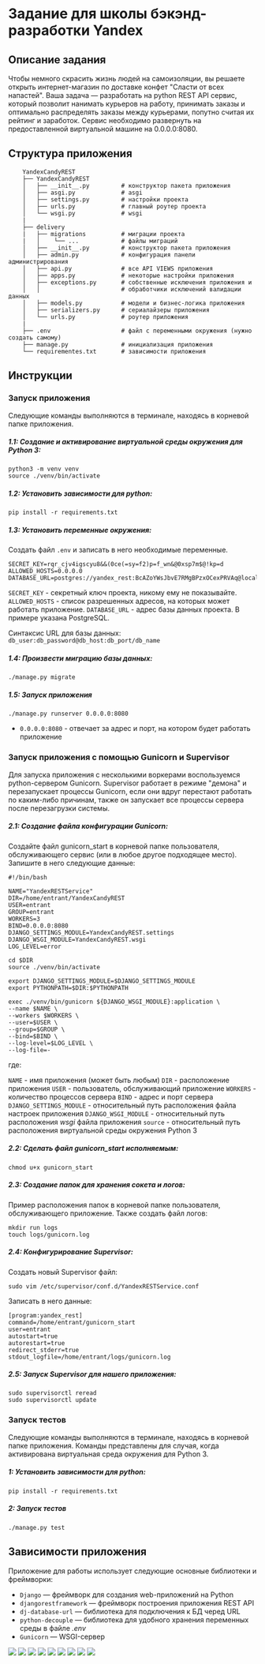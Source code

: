 # Задание для школы бэкэнд-разработки Yandex 

## Описание задания

Чтобы немного скрасить жизнь людей на самоизоляции, вы решаете открыть интернет-магазин по доставке конфет "Сласти от всех напастей".
Ваша задача — разработать на python REST API сервис, который позволит нанимать курьеров на работу, принимать заказы и оптимально распределять заказы между курьерами, попутно считая их рейтинг и заработок.
Сервис необходимо развернуть на предоставленной виртуальной машине на 0.0.0.0:8080.

## Структура приложения

        YandexCandyREST
        ├── YandexCandyREST
        │   ├── __init__.py         # конструктор пакета приложения
        │   ├── asgi.py             # asgi
        │   ├── settings.py         # настройки проекта
        │   ├── urls.py             # главный роутер проекта
        │   └── wsgi.py             # wsgi
        |
        ├── delivery
        |   ├── migrations          # миграции проекта
        |   │    └── ...            # файлы миграций
        │   ├── __init__.py         # конструктор пакета приложения
        │   ├── admin.py            # конфигурация панели администрирования
        │   ├── api.py              # все API VIEWS приложения
        │   ├── apps.py             # некоторые настройки приложения
        │   ├── exceptions.py       # собственные исключения приложения и 
        │   │                       # обработчики исключений валидации данных
        │   ├── models.py           # модели и бизнес-логика приложения
        │   ├── serializers.py      # сериалайзеры приложения
        │   └── urls.py             # роутер приложения
        |  
        ├── .env                    # файл с переменными окружения (нужно создать самому)
        ├── manage.py               # инициализация приложения
        └── requirementes.txt       # зависимости приложения

## Инструкции

### Запуск приложения

Следующие команды выполняются в терминале, находясь в корневой папке приложения.

##### 1.1: Создание и активирование виртуальной среды окружения для Python 3:

	python3 -m venv venv
    source ./venv/bin/activate

##### 1.2: Установить зависимости для python:

	pip install -r requirements.txt

##### 1.3: Установить переменные окружения:

Создать файл `.env` и записать в него необходимые переменные.

	SECRET_KEY=rqr_cjv4igscyu8&&(0ce(=sy=f2)p=f_wn&@0xsp7m$@!kp=d
    ALLOWED_HOSTS=0.0.0.0
    DATABASE_URL=postgres://yandex_rest:BcAZoYWsJbvE7RMgBPzxOCexPRVAq@localhost:5432/yandex_rest_db

`SECRET_KEY` - секретный ключ проекта, никому ему не показывайте. 
`ALLOWED_HOSTS` - список разрешенных адресов, на которых может работать приложение. 
`DATABASE_URL` - адрес базы данных проекта. В примере указана PostgreSQL.

Синтаксис URL для базы данных:
`db_user:db_password@db_host:db_port/db_name`

##### 1.4: Произвести миграцию базы данных:

    ./manage.py migrate

##### 1.5: Запуск приложения

	./manage.py runserver 0.0.0.0:8080


 * `0.0.0.0:8080` - отвечает за адрес и порт, на котором будет работать приложение

### Запуск приложения с помощью Gunicorn и Supervisor

Для запуска приложения с несколькими воркерами воспользуемся python-сервером Gunicorn. Supervisor работает в режиме "демона" и перезапускает процессы Gunicorn, если они вдруг перестают работать по каким-либо причинам, также он запускает все процессы сервера после перезагрузки системы.

##### 2.1: Создание файла конфигурации Gunicorn:

Создайте файл gunicorn_start в корневой папке пользователя, обслуживающего сервис (или в любое другое подходящее место). Запишите в него следующие данные:

    #!/bin/bash

    NAME="YandexRESTService"
    DIR=/home/entrant/YandexCandyREST
    USER=entrant
    GROUP=entrant
    WORKERS=3
    BIND=0.0.0.0:8080
    DJANGO_SETTINGS_MODULE=YandexCandyREST.settings
    DJANGO_WSGI_MODULE=YandexCandyREST.wsgi
    LOG_LEVEL=error

    cd $DIR
    source ./venv/bin/activate

    export DJANGO_SETTINGS_MODULE=$DJANGO_SETTINGS_MODULE
    export PYTHONPATH=$DIR:$PYTHONPATH

    exec ./venv/bin/gunicorn ${DJANGO_WSGI_MODULE}:application \
    --name $NAME \
    --workers $WORKERS \
    --user=$USER \
    --group=$GROUP \
    --bind=$BIND \
    --log-level=$LOG_LEVEL \
    --log-file=- 

где:

`NAME` - имя приложения (может быть любым)
`DIR` - расположение приложения
`USER` - пользователь, обслуживающий приложение
`WORKERS` - количество процессов сервера
`BIND` - адрес и порт сервера
`DJANGO_SETTINGS_MODULE` - относительный путь расположения файла настроек приложения
`DJANGO_WSGI_MODULE` - относительный путь расположения *wsgi* файла приложения
`source` - относительный путь расположения виртуальной среды окружения Python 3

##### 2.2: Сделать файл gunicorn_start  исполняемым:

    chmod u+x gunicorn_start

##### 2.3: Создание папок для хранения сокета и логов:

Пример расположения папок в корневой папке пользователя, обслуживающего приложение. Также создать файл логов:

    mkdir run logs
    touch logs/gunicorn.log

##### 2.4: Конфигурирование Supervisor:

Создать новый Supervisor файл:

    sudo vim /etc/supervisor/conf.d/YandexRESTService.conf

Записать в него данные:

    [program:yandex_rest]
    command=/home/entrant/gunicorn_start
    user=entrant
    autostart=true
    autorestart=true
    redirect_stderr=true
    stdout_logfile=/home/entrant/logs/gunicorn.log

##### 2.5: Запуск Supervisor для нашего приложения:

    sudo supervisorctl reread
    sudo supervisorctl update


### Запуск тестов

Следующие команды выполняются в терминале, находясь в корневой папке приложения. Команды представлены для случая, когда активирована виртуальная среда окружения для Python 3.

##### 1: Установить зависимости для python:

	pip install -r requirements.txt

##### 2: Запуск тестов

	./manage.py test

## Зависимости приложения

Приложение для работы использует следующие основные библиотеки и фреймворки:

- `Django` — фреймворк для создания web-приложений на Python
- `djangorestframework` — фреймворк построения приложения REST API
- `dj-database-url` — библиотека для подключения к БД черед URL
- `python-decouple` — библиотека для удобного хранения переменных среды в файле *.env*
- `Gunicorn` — WSGI-сервер

![](./readme_assets/1.png)
![](./readme_assets/2.png)
![](./readme_assets/3.png)
![](./readme_assets/4.png)
![](./readme_assets/5.png)
![](./readme_assets/6.png)
![](./readme_assets/7.png)
![](./readme_assets/8.png)
![](./readme_assets/9.png)
